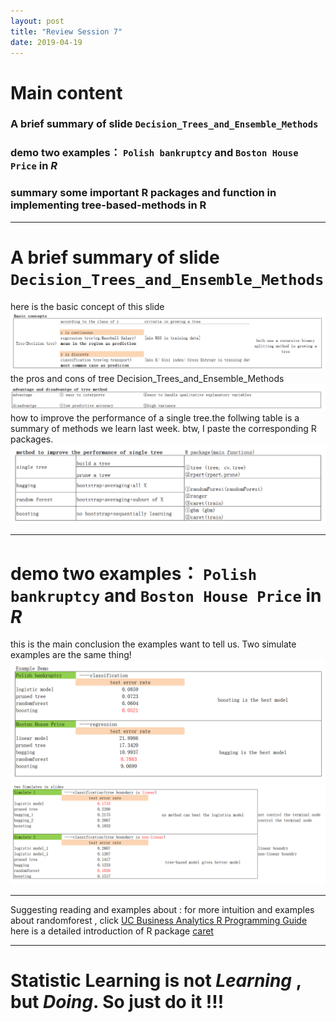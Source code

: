 ```yaml
---
layout: post
title: "Review Session 7"
date: 2019-04-19
---
```


# Main content

### A brief summary of slide `Decision_Trees_and_Ensemble_Methods`

### demo two examples： `Polish bankruptcy` and `Boston House Price` in *R*

### summary some important R packages and function in implementing tree-based-methods in R

---------------------------------------------------

# A brief summary of slide `Decision_Trees_and_Ensemble_Methods`

here is the basic concept of this slide
![basic_concept](/assets/TA_session/basic_concept.png)
the pros and cons of tree Decision_Trees_and_Ensemble_Methods
![pros_cons](/assets/TA_session/pros_cons.png)
how to improve the performance of a single tree.the follwing table is a summary of methods we learn last week. btw, I paste the corresponding R packages.
![R_package](/assets/TA_session/R_package.png)

--------   

# demo two examples： `Polish bankruptcy` and `Boston House Price` in *R*
this is the main conclusion the examples want to tell us. Two simulate examples are the same thing!
![examples](/assets/TA_session/examples.png)
![simulate](/assets/TA_session/simulate.png)

----------
Suggesting reading and examples about :
for more intuition and examples about randomforest , click [UC Business Analytics R Programming Guide ](https://uc-r.github.io/random_forests)
here is a detailed introduction of R package [caret](https://topepo.github.io/caret/available-models.html)


---------
# Statistic Learning is not _Learning_ , but _Doing_. So just do it !!!
